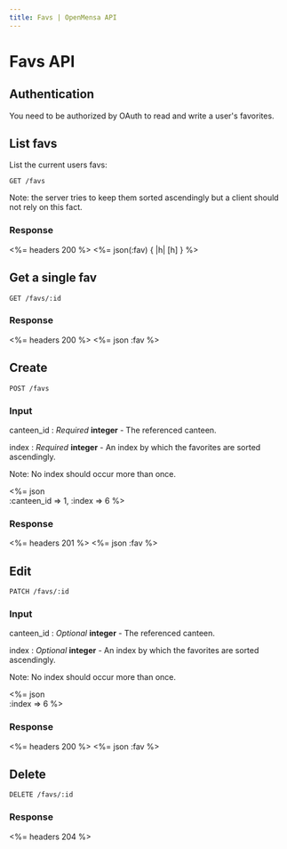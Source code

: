 ```yaml
---
title: Favs | OpenMensa API
---
```


# Favs API

## Authentication

You need to be authorized by OAuth to read and write a user's favorites.

## List favs

List the current users favs:

	GET /favs

Note: the server tries to keep them sorted ascendingly but a client should not rely on this fact.

### Response

<%= headers 200 %>
<%= json(:fav) { |h| [h] } %>

## Get a single fav

	GET /favs/:id

### Response

<%= headers 200 %>
<%= json :fav %>

## Create

	POST /favs

### Input

canteen_id
: _Required_ **integer** - The referenced canteen.

index
: _Required_ **integer** - An index by which the favorites are sorted ascendingly.

Note: No index should occur more than once.

<%= json \
  :canteen_id => 1,
  :index => 6
%>

### Response

<%= headers 201 %>
<%= json :fav %>

## Edit

	PATCH /favs/:id

### Input

canteen_id
: _Optional_ **integer** - The referenced canteen.

index
: _Optional_ **integer** - An index by which the favorites are sorted ascendingly.

Note: No index should occur more than once.

<%= json \
  :index => 6
%>

### Response

<%= headers 200 %>
<%= json :fav %>

## Delete

	DELETE /favs/:id

### Response

<%= headers 204 %>
